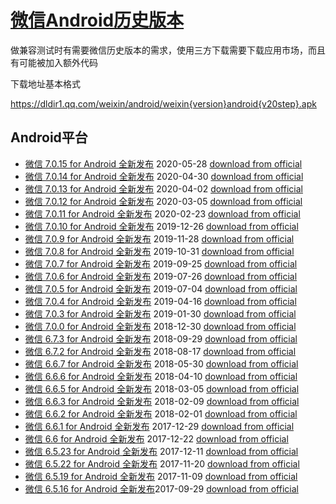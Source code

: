 # [微信Android历史版本](https://weixin.qq.com/cgi-bin/readtemplate?t=weixin_faq_list)

做兼容测试时有需要微信历史版本的需求，使用三方下载需要下载应用市场，而且有可能被加入额外代码



下载地址基本格式

https://dldir1.qq.com/weixin/android/weixin{version}android{v20step}.apk

## Android平台

- [微信 7.0.15 for Android 全新发布](https://weixin.qq.com/cgi-bin/readtemplate?lang=zh_CN&t=page/faq/android/7015/index&faq=android_7015) 2020-05-28 [download from official](https://dldir1.qq.com/weixin/android/weixin7015android1680.apk)
- [微信 7.0.14 for Android 全新发布](https://weixin.qq.com/cgi-bin/readtemplate?lang=zh_CN&t=page/faq/android/7014/index&faq=android_7014) 2020-04-30 [download from official](https://dldir1.qq.com/weixin/android/weixin7014android1660.apk)
- [微信 7.0.13 for Android 全新发布](https://weixin.qq.com/cgi-bin/readtemplate?lang=zh_CN&t=page/faq/android/7013/index&faq=android_7013) 2020-04-02 [download from official](https://dldir1.qq.com/weixin/android/weixin7013android1640.apk)
- [微信 7.0.12 for Android 全新发布](https://weixin.qq.com/cgi-bin/readtemplate?lang=zh_CN&t=page/faq/android/7012/index&faq=android_7012) 2020-03-05 [download from official](https://dldir1.qq.com/weixin/android/weixin7012android1620.apk)
- [微信 7.0.11 for Android 全新发布](https://weixin.qq.com/cgi-bin/readtemplate?lang=zh_CN&t=page/faq/android/7011/index&faq=android_7011) 2020-02-23 [download from official](https://dldir1.qq.com/weixin/android/weixin7011android1600.apk)
- [微信 7.0.10 for Android 全新发布](https://weixin.qq.com/cgi-bin/readtemplate?lang=zh_CN&t=page/faq/android/7010/index&faq=android_7010) 2019-12-26 [download from official](https://dldir1.qq.com/weixin/android/weixin7010android1580.apk)
- [微信 7.0.9 for Android 全新发布](https://weixin.qq.com/cgi-bin/readtemplate?lang=zh_CN&t=page/faq/android/709/index&faq=android_709) 2019-11-28 [download from official](https://dldir1.qq.com/weixin/android/weixin709android1560.apk)
- [微信 7.0.8 for Android 全新发布](https://weixin.qq.com/cgi-bin/readtemplate?lang=zh_CN&t=page/faq/android/708/index&faq=android_708) 2019-10-31 [download from official](https://dldir1.qq.com/weixin/android/weixin708android1540.apk)
- [微信 7.0.7 for Android 全新发布](https://weixin.qq.com/cgi-bin/readtemplate?lang=zh_CN&t=page/faq/android/707/index&faq=android_707) 2019-09-25 [download from official](https://dldir1.qq.com/weixin/android/weixin707android1520.apk)
- [微信 7.0.6 for Android 全新发布](https://weixin.qq.com/cgi-bin/readtemplate?lang=zh_CN&t=page/faq/android/706/index&faq=android_706) 2019-07-26 [download from official](https://dldir1.qq.com/weixin/android/weixin706android1460.apk)
- [微信 7.0.5 for Android 全新发布](https://weixin.qq.com/cgi-bin/readtemplate?lang=zh_CN&t=page/faq/android/705/index&faq=android_705) 2019-07-04 [download from official](https://dldir1.qq.com/weixin/android/weixin705android1440.apk)
- [微信 7.0.4 for Android 全新发布](https://weixin.qq.com/cgi-bin/readtemplate?lang=zh_CN&t=page/faq/android/704/index&faq=android_704) 2019-04-16 [download from official](https://dldir1.qq.com/weixin/android/weixin704android1420.apk)
- [微信 7.0.3 for Android 全新发布](https://weixin.qq.com/cgi-bin/readtemplate?lang=zh_CN&t=page/faq/android/703/index&faq=android_703) 2019-01-30 [download from official](https://dldir1.qq.com/weixin/android/weixin703android1400.apk)
- [微信 7.0.0 for Android 全新发布](https://weixin.qq.com/cgi-bin/readtemplate?lang=zh_CN&t=page/faq/android/700/index&faq=android_700) 2018-12-30 [download from official](https://dldir1.qq.com/weixin/android/weixin700android1380.apk)
- [微信 6.7.3 for Android 全新发布](https://weixin.qq.com/cgi-bin/readtemplate?lang=zh_CN&t=page/faq/android/673/index&faq=android_673) 2018-09-29 [download from official](https://dldir1.qq.com/weixin/android/weixin673android1360.apk)
- [微信 6.7.2 for Android 全新发布](https://weixin.qq.com/cgi-bin/readtemplate?lang=zh_CN&t=page/faq/android/672/index&faq=android_672) 2018-08-17 [download from official](https://dldir1.qq.com/weixin/android/weixin672android1340.apk)
- [微信 6.6.7 for Android 全新发布](https://weixin.qq.com/cgi-bin/readtemplate?lang=zh_CN&t=page/faq/android/667/index&faq=android_667) 2018-05-30 [download from official](https://dldir1.qq.com/weixin/android/weixin667android1320.apk)
- [微信 6.6.6 for Android 全新发布](https://weixin.qq.com/cgi-bin/readtemplate?lang=zh_CN&t=page/faq/android/666/index&faq=android_666) 2018-04-10 [download from official](https://dldir1.qq.com/weixin/android/weixin666android1300.apk)
- [微信 6.6.5 for Android 全新发布](https://weixin.qq.com/cgi-bin/readtemplate?lang=zh_CN&t=page/faq/android/665/index&faq=android_665) 2018-03-05 [download from official](https://dldir1.qq.com/weixin/android/weixin665android1280.apk)
- [微信 6.6.3 for Android 全新发布](https://weixin.qq.com/cgi-bin/readtemplate?lang=zh_CN&t=page/faq/android/663/index&faq=android_663) 2018-02-09 [download from official](https://dldir1.qq.com/weixin/android/weixin663android1260.apk)
- [微信 6.6.2 for Android 全新发布](https://weixin.qq.com/cgi-bin/readtemplate?lang=zh_CN&t=page/faq/android/662/index&faq=android_662) 2018-02-01 [download from official](https://dldir1.qq.com/weixin/android/weixin662android1240.apk)
- [微信 6.6.1 for Android 全新发布](https://weixin.qq.com/cgi-bin/readtemplate?lang=zh_CN&t=page/faq/android/661/index&faq=android_661) 2017-12-29 [download from official](https://dldir1.qq.com/weixin/android/weixin661android1220.apk)
- [微信 6.6 for Android 全新发布](https://weixin.qq.com/cgi-bin/readtemplate?lang=zh_CN&t=page/faq/android/660/index&faq=android_660) 2017-12-22 [download from official](https://dldir1.qq.com/weixin/android/weixin660android1200.apk)
- [微信 6.5.23 for Android 全新发布](https://weixin.qq.com/cgi-bin/readtemplate?lang=zh_CN&t=page/faq/android/6523/index&faq=android_6523) 2017-12-11 [download from official](https://dldir1.qq.com/weixin/android/weixin6523android1180.apk)
- [微信 6.5.22 for Android 全新发布](https://weixin.qq.com/cgi-bin/readtemplate?lang=zh_CN&t=page/faq/android/6522/index&faq=android_6522) 2017-11-20 [download from official](https://dldir1.qq.com/weixin/android/weixin6522android1160.apk)
- [微信 6.5.19 for Android 全新发布](https://weixin.qq.com/cgi-bin/readtemplate?lang=zh_CN&t=page/faq/android/6519/index&faq=android_6519) 2017-11-09 [download from official](https://dldir1.qq.com/weixin/android/weixin6519android1140.apk)
- [微信 6.5.16 for Android 全新发布](https://weixin.qq.com/cgi-bin/readtemplate?lang=zh_CN&t=page/faq/android/6516/index&faq=android_6516)2017-09-29 [download from official](https://dldir1.qq.com/weixin/android/weixin6516android1120.apk)

